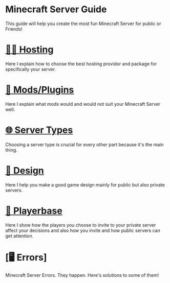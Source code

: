 # Minecraft Server Guide
This guide will help you create the most fun Minecraft Server for public or Friends!
# [👨‍💻 Hosting](https://github.com/Eldersson1/Minecraft-Server-Guide/blob/main/hosting.md)
Here I explain how to choose the best hosting providor and package for specifically your server.
# [💾 Mods/Plugins](https://github.com/Eldersson1/Minecraft-Server-Guide/blob/main/modifications.md)
Here I explain what mods would and would not suit your Minecraft Server well. 
# [🌐 Server Types](https://github.com/Eldersson1/Minecraft-Server-Guide/blob/main/server-types.md)
Choosing a server type is crucial for every other part because it's the main thing. 
# [📄 Design](https://github.com/Eldersson1/Minecraft-Server-Guide/blob/main/design.md)
Here I help you make a good game design mainly for public but also private servers. 
# [🧒 Playerbase](https://github.com/Eldersson1/Minecraft-Server-Guide/blob/main/playerbase.md)
Here I show how the players you choose to invite to your private server affect your decisions and also how you invite and how public servers can get attention.
# [🖥️ Errors]
Minecraft Server Errors. They happen. Here's solutions to some of them!
